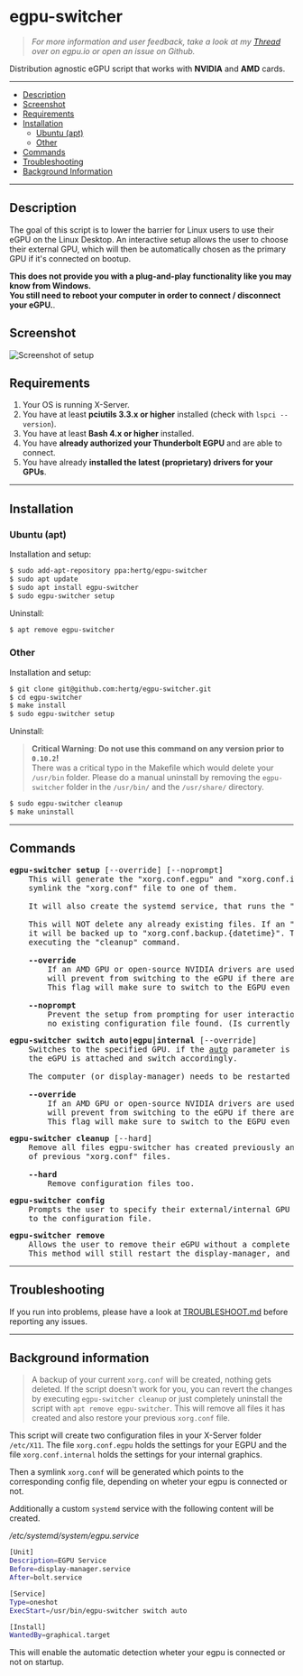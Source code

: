 # egpu-switcher
> *For more information and user feedback, take a look at my [Thread](https://egpu.io/forums/thunderbolt-linux-setup/ubuntu-19-04-easy-to-use-setup-script-for-your-egpu/) over on egpu.io or open an issue on Github.*

Distribution agnostic eGPU script that works with **NVIDIA** and **AMD** cards.

---

- [Description](#description)
- [Screenshot](#screenshot)
- [Requirements](#requirements)
- [Installation](#installation)
  - [Ubuntu (apt)](#ubuntu-apt)
  - [Other](#other)
- [Commands](#commands)
- [Troubleshooting](#troubleshooting)
- [Background Information](#background-information)

---

## Description
The goal of this script is to lower the barrier for Linux users to use their eGPU on the Linux Desktop.
An interactive setup allows the user to choose their external GPU, which will then be automatically chosen as the primary GPU if it's connected on bootup.

**This does not provide you with a plug-and-play functionality like you may know from Windows.<br> You still need to reboot your computer in order to connect / disconnect your eGPU.**.

## Screenshot
![Screenshot of setup](https://raw.githubusercontent.com/hertg/egpu-switcher/master/images/screenshot_setup.png)

## Requirements
1. Your OS is running X-Server.
1. You have at least **pciutils 3.3.x or higher** installed (check with `lspci --version`).
1. You have at least **Bash 4.x or higher** installed.
1. You have **already authorized your Thunderbolt EGPU** and are able to connect.
1. You have already **installed the latest (proprietary) drivers for your GPUs**.

---

## Installation

### Ubuntu (apt)
Installation and setup:
```bash
$ sudo add-apt-repository ppa:hertg/egpu-switcher
$ sudo apt update
$ sudo apt install egpu-switcher
$ sudo egpu-switcher setup
```

Uninstall:
```bash
$ apt remove egpu-switcher
```

### Other
Installation and setup:
```bash
$ git clone git@github.com:hertg/egpu-switcher.git
$ cd egpu-switcher
$ make install
$ sudo egpu-switcher setup
```

Uninstall: 
> **Critical Warning**: **Do not use this command on any version prior to `0.10.2`!**\
> There was a critical typo in the Makefile which would delete your `/usr/bin` folder. Please do a manual uninstall by removing the `egpu-switcher` folder in the `/usr/bin/` and the `/usr/share/` directory.
```bash
$ sudo egpu-switcher cleanup
$ make uninstall
```

---

## Commands
<pre>
<b>egpu-switcher setup</b> [--override] [--noprompt]
    This will generate the "xorg.conf.egpu" and "xorg.conf.internal" files and
    symlink the "xorg.conf" file to one of them.
    
    It will also create the systemd service, that runs the "switch" command on each bootup.
    
    This will NOT delete any already existing files. If an "xorg.conf" file already exists, 
    it will be backed up to "xorg.conf.backup.{datetime}". This can later be reverted by
    executing the "cleanup" command.

    <b>--override</b>
        If an AMD GPU or open-source NVIDIA drivers are used, the "switch" command 
        will prevent from switching to the eGPU if there are no displays directly attached to it. 
        This flag will make sure to switch to the EGPU even if there are no displays attached.

    <b>--noprompt</b>
        Prevent the setup from prompting for user interaction if there is
        no existing configuration file found. (Is currently only used by the "postinst" script)
</pre>

<pre>
<b>egpu-switcher switch auto|egpu|internal</b> [--override]
    Switches to the specified GPU. if the <u>auto</u> parameter is used, the script will check if 
    the eGPU is attached and switch accordingly. 
    
    The computer (or display-manager) needs to be restarted for this to take effect.

    <b>--override</b>
        If an AMD GPU or open-source NVIDIA drivers are used, the "switch" command 
        will prevent from switching to the eGPU if there are no displays directly attached to it. 
        This flag will make sure to switch to the EGPU even if there are no displays attached.
</pre>

<pre>
<b>egpu-switcher cleanup</b> [--hard]
    Remove all files egpu-switcher has created previously and restore the backup
    of previous "xorg.conf" files.

    <b>--hard</b>
        Remove configuration files too.
</pre>

<pre>
<b>egpu-switcher config</b>
    Prompts the user to specify their external/internal GPU and saves their answer
    to the configuration file.
</pre>

<pre>
<b>egpu-switcher remove</b>
    Allows the user to remove their eGPU without a complete reboot.
    This method will still restart the display-manager, and therefore terminate all its child-processes.
</pre>

---

## Troubleshooting
If you run into problems, please have a look at [TROUBLESHOOT.md](https://github.com/hertg/egpu-switcher/blob/master/TROUBLESHOOT.md) before reporting any issues.

---

## Background information
> A backup of your current `xorg.conf` will be created, nothing gets deleted. If the script doesn't work for you, you can revert the changes by executing `egpu-switcher cleanup` or just completely uninstall the script with `apt remove egpu-switcher`. This will remove all files it has created and also restore your previous `xorg.conf` file.

This script will create two configuration files in your X-Server folder `/etc/X11`.
The file `xorg.conf.egpu` holds the settings for your EGPU and the file `xorg.conf.internal` holds the settings for your internal graphics.

Then a symlink `xorg.conf` will be generated which points to the corresponding config file, depending on wheter your egpu is connected or not.

Additionally a custom `systemd` service with the following content will be created.

*/etc/systemd/system/egpu.service*
```bash
[Unit]
Description=EGPU Service
Before=display-manager.service
After=bolt.service

[Service]
Type=oneshot
ExecStart=/usr/bin/egpu-switcher switch auto

[Install]
WantedBy=graphical.target
```

This will enable the automatic detection wheter your egpu is connected or not on startup.
